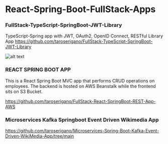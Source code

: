 # React-Spring-Boot-FullStack-Apps

### FullStack-TypeScript-SpringBoot-JWT-Library
TypeScript-Spring app with JWT, OAuth2, OpenID Connect, RESTful Library App
https://github.com/taroserigano/FullStack-TypeScript-SpringBoot-JWT-Library


![alt text](https://github.com/taroserigano/FullStack-TypeScript-SpringBoot-JWT-Library/blob/main/image/1.jpg)


### REACT SPRING BOOT APP
This is a React Spring Boot MVC app that performs CRUD operations on employees. The backend is hosted on AWS Beanstalk while the frontend sits on S3 Bucket.

https://github.com/taroserigano/FullStack-React-SpringBoot-REST-App-AWS


### Microservices Kafka Springboot Event Driven Wikimedia App 

https://github.com/taroserigano/Microservices-Spring-Boot-Kafka-Event-Driven-WikiMedia-App/tree/main
